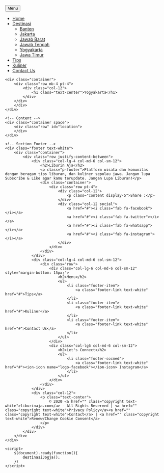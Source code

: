 <!DOCTYPE html>
<html lang="id">
<head>
	<meta charset="utf-8">
	<meta name="viewport" content="width=device-width, initial-scale=1">
	<title>Liburin Aja</title>
	<link rel="stylesheet" href="https://maxcdn.bootstrapcdn.com/bootstrap/4.4.1/css/bootstrap.min.css">
	<link href="css/style.css" rel="stylesheet" type="text/css">
	<script src="https://use.fontawesome.com/89b8dcd205.js"></script>
	<script src="https://code.jquery.com/jquery-3.5.1.min.js" integrity="sha256-9/aliU8dGd2tb6OSsuzixeV4y/faTqgFtohetphbbj0=" crossorigin="anonymous"></script>
	<script src="js/script.js"></script>
	<script src="https://cdnjs.cloudflare.com/ajax/libs/popper.js/1.12.9/umd/popper.min.js" integrity="sha384-ApNbgh9B+Y1QKtv3Rn7W3mgPxhU9K/ScQsAP7hUibX39j7fakFPskvXusvfa0b4Q" crossorigin="anonymous"></script>
	<script src="https://maxcdn.bootstrapcdn.com/bootstrap/4.0.0/js/bootstrap.min.js" integrity="sha384-JZR6Spejh4U02d8jOt6vLEHfe/JQGiRRSQQxSfFWpi1MquVdAyjUar5+76PVCmYl" crossorigin="anonymous"></script>
<body>
	<!-- Navbar -->
	<div class="container">
		<div class="row">
			<div class="col-sm-12">
				<nav class="navbar navbar-expand-md navbar-light bg-light oswaldregular">
				    <div class="mx-auto my-2 order-0 order-md-1 position-relative">
				        <button class="navbar-toggler" type="button" data-toggle="collapse" data-target=".dual-collapse2">
				            Menu <i class="fa fa-bars" style="font-size: 16px"></i>
				        </button>
				    </div>
				    <!-- mx-auto order-0 -->
				    <div class="navbar-collapse collapse w-100 dual-collapse2 order-2 order-md-2">
				        <ul class="navbar-nav text-center text-uppercase">
				            <li class="nav-item">
				                <a class="nav-link" href="index.html">Home</a>
				            </li>
				            <li class="nav-item dropdown">
				                <a href="#" class="dropdown-toggle nav-link" data-toggle="dropdown">Destinasi <b class="caret"></b></a> 
					          <ul class="dropdown-menu">
					            <li class="nav-item-dropdown"><a href="destinasi-banten.html" class="nav-dropdown-link">Banten</a></li>
					            <li class="nav-item-dropdown"><a href="destinasi-jakarta.html" class="nav-dropdown-link">Jakarta</a></li>
					            <li class="nav-item-dropdown"><a href="destinasi-jabar.html" class="nav-dropdown-link">Jawab Barat</a></li>
					            <li class="nav-item-dropdown"><a href="destinasi-jateng.html" class="nav-dropdown-link">Jawab Tengah</a></li>
					            <li class="nav-item-dropdown"><a href="destinasi-jogja.html" class="nav-dropdown-link">Yogyakarta</a></li>
					            <li class="nav-item-dropdown"><a href="destinasi-jatim.html" class="nav-dropdown-link">Jawa Timur</a></li>
					          </ul>
				            </li>
				            <li class="nav-item">
				                <a class="nav-link" href="tips.html">Tips</a>
				            </li>
				            <li class="nav-item">
				                <a class="nav-link" href="kuliner.html">Kuliner</a>
				            </li>
				            <li class="nav-item">
				                <a class="nav-link" href="contact_us.html">Contact Us</a>
				            </li>
				        </ul>
				    </div>
				</nav>
			</div>
		</div>
	</div>

	<div class="container">
		<div class="row mb-4 pt-4">
			<div class="col-12">
				<h1 class="text-center">Yogyakarta</h1>
			</div>
		</div>
		</div>
	</div>

	<!-- Content -->
	<div class="container space">
		<div class="row" id="location">
		</div>
	</div>

	<!-- Section Footer -->
	<div class="footer text-white">
		<div class="container">
			<div class="row justify-content-between">
				<div class="col-lg-4 col-md-6 col-sm-12">
					<h2>Liburin Aja</h2>
					<p class="p-footer">Platform wisata dan komunitas dengan beragam tips liburan, dan kuliner sepulau jawa. Jangan lupa Subscribe & Like agar kamu terupdate. Jangan Lupa Liburan!</p>
					<div class="container">
						<div class="row pt-4">
							<div class="col-12">
								<p class="content display-5">Share :</p>
							</div>
							<div class="col-12 social">
								<a href="#"><i class="fab fa-facebook"></i></a>
								<a href="#"><i class="fab fa-twitter"></i></a>
								<a href="#"><i class="fab fa-whatsapp"></i></a>
								<a href="#"><i class="fab fa-instagram"></i></a>
							</div>
						</div>
					</div>
				</div>
				<div class="col-lg-4 col-md-6 col-sm-12">
					<div class="row">
						<div class="col-lg-6 col-md-6 col-sm-12" style="margin-bottom: 15px;">
							<h2>Menu</h2>
							<ul>
								<li class="footer-item">
					                <a class="footer-link text-white" href="#">Tips</a>
					            </li>
					            <li class="footer-item">
					                <a class="footer-link text-white" href="#">Kuliner</a>
					            </li> 
					            <li class="footer-item">
					                <a class="footer-link text-white" href="#">Contact Us</a>
					            </li>
							</ul>
						</div>
						<div class="col-lg6 col-md-6 col-sm-12">
							<h2>Let's Connect</h2>
							<ul>
								<li class="footer-socmed">
					                <a class="footer-link text-white" href="#"><ion-icon name="logo-facebook"></ion-icon> Instagram</a>
					            </li>
							</ul>
						</div>
					</div>
				</div>
				<div class="col-12">
					<p class="text-center">
						© 2020 <a href="" class="copyright text-white">liburinaja.com</a> - All Rights Reserved | <a href="" class="copyright text-white">Privacy Policy</a><a href="" class="copyright text-white">Contact</a> | <a href="" class="copyright text-white">Renew/Change Cookie Consent</a>
					</p>
				</div>
			</div>
		</div>
	</div>

	<script>
		$(document).ready(function(){
			destinasiJogja();
		})
	</script>
</body>
</html>
